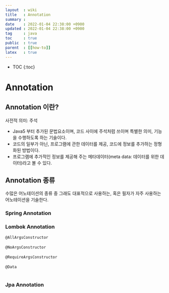 ```yaml
---
layout  : wiki
title   : Annotation
summary :
date    : 2022-01-04 22:38:00 +0900
updated : 2022-01-04 22:38:00 +0900
tag     : java
toc     : true
public  : true
parent  : [[how-to]]
latex   : true
---
```

* TOC
  {:toc}

# Annotation

## Annotation 이란?

사전적 의미: 주석

- Java5 부터 추가된 문법요소이며, 코드 사이에 주석처럼 쓰이며 특별한 의미, 기능을 수행하도록 하는 기술이다.
- 코드의 일부가 아닌, 프로그램에 관한 데이터를 제공, 코드에 정보를 추가하는 정형화된 방법이다.
- 프로그램에 추가적인 정보를 제공해 주는 메타데이터(meta data: 데이터를 위한 데이터)라고 볼 수 있다.

## Annotation 종류
수많은 어노테이션의 종류 중 그래도 대표적으로 사용하는, 혹은 필자가 자주 사용하는 어노테이션을 기술한다.

### Spring Annotation

### Lombok Annotation
`@AllArgsConstructor`
<br><br>
`@NoArgsConstructor`
<br><br>
`@RequireArgsConstructor`
<br><br>
`@Data`
<br><br>

### Jpa Annotation
